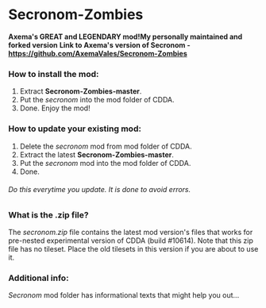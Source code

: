 # Secronom-Zombies
**Axema's GREAT and LEGENDARY mod!My personally maintained and forked version**
**Link to Axema's version of Secronom - https://github.com/AxemaVales/Secronom-Zombies**

### How to install the mod:
1. Extract **Secronom-Zombies-master**.
2. Put the _secronom_ into the mod folder of CDDA.
3. Done. Enjoy the mod!

### How to update your existing mod:
1. Delete the _secronom_ mod from mod folder of CDDA.
2. Extract the latest **Secronom-Zombies-master**.
3. Put the _secronom_ mod into the mod folder of CDDA.
4. Done.

###### Do this everytime you update. It is done to avoid errors.

### What is the .zip file?
The *secronom.zip* file contains the latest mod version's files that works for pre-nested experimental version of CDDA (build #10614). Note that this zip file has no tileset. Place the old tilesets in this version if you are about to use it.

### Additional info:
_Secronom_ mod folder has informational texts that might help you out...
